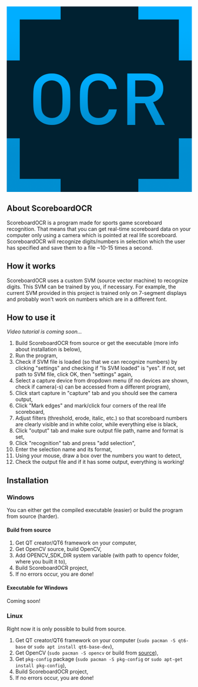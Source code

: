 <p align="center">
  <img src="/graphics/logo.png" />
</p>

## About ScoreboardOCR

ScoreboardOCR is a program made for sports game scoreboard recognition. That means that you can get real-time scoreboard data on your computer only using a camera which is pointed at real life scoreboard. ScoreboardOCR will recognize digits/numbers in selection which the user has specified and save them to a file ~10-15 times a second.

## How it works

ScoreboardOCR uses a custom SVM (source vector machine) to recognize digits. This SVM can be trained by you, if necessary. For example, the current SVM provided in this project is trained only on 7-segment displays and probably won't work on numbers which are in a different font.

## How to use it

*Video tutorial is coming soon...*

1. Build ScoreboardOCR from source or get the executable (more info about installation is below),
2. Run the program,
3. Check if SVM file is loaded (so that we can recognize numbers) by clicking "settings" and checking if "Is SVM loaded" is "yes". If not, set path to SVM file, click OK, then "settings" again,
4. Select a capture device from dropdown menu (if no devices are shown, check if camera(-s) can be accessed from a different program),
5. Click start capture in "capture" tab and you should see the camera output,
6. Click "Mark edges" and mark/click four corners of the real life scoreboard,
7. Adjust filters (threshold, erode, italic, etc.) so that scoreboard numbers are clearly visible and in white color, while everything else is black,
8. Click "output" tab and make sure output file path, name and format is set,
9. Click "recognition" tab and press "add selection",
10. Enter the selection name and its format,
11. Using your mouse, draw a box over the numbers you want to detect,
12. Check the output file and if it has some output, everything is working!

## Installation

### Windows

You can either get the compiled executable (easier) or build the program from source (harder).

#### Build from source

1. Get QT creator/QT6 framework on your computer,
2. Get OpenCV source, build OpenCV,
3. Add OPENCV_SDK_DIR system variable (with path to opencv folder, where you built it to),
4. Build ScoreboardOCR project,
5. If no errors occur, you are done!

#### Executable for Windows

Coming soon!

### Linux

Right now it is only possible to build from source.

1. Get QT creator/QT6 framework on your computer (``sudo pacman -S qt6-base`` or ``sudo apt install qt6-base-dev``),
2. Get OpenCV (``sudo pacman -S opencv`` or build from [source](https://docs.opencv.org/4.x/d7/d9f/tutorial_linux_install.html)),
3. Get ``pkg-config`` package (``sudo pacman -S pkg-config`` or ``sudo apt-get install pkg-config``),
4. Build ScoreboardOCR project,
5. If no errors occur, you are done!

